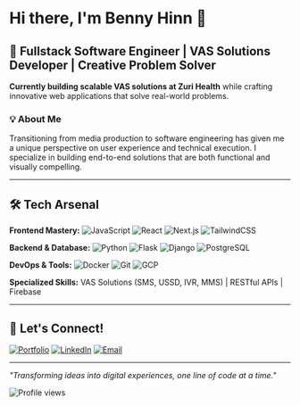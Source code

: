 # Hi there, I'm Benny Hinn 👋

## 🚀 Fullstack Software Engineer | VAS Solutions Developer | Creative Problem Solver

**Currently building scalable VAS solutions at Zuri Health** while crafting innovative web applications that solve real-world problems.

### 💡 About Me
Transitioning from media production to software engineering has given me a unique perspective on user experience and technical execution. I specialize in building end-to-end solutions that are both functional and visually compelling.

---

## 🛠️ Tech Arsenal

**Frontend Mastery:**
![JavaScript](https://img.shields.io/badge/JavaScript-F7DF1E?style=flat-square&logo=javascript&logoColor=black)
![React](https://img.shields.io/badge/React-61DAFB?style=flat-square&logo=react&logoColor=black)
![Next.js](https://img.shields.io/badge/Next.js-000?style=flat-square&logo=next.js&logoColor=white)
![TailwindCSS](https://img.shields.io/badge/Tailwind-38B2AC?style=flat-square&logo=tailwind-css&logoColor=white)

**Backend & Database:**
![Python](https://img.shields.io/badge/Python-3776AB?style=flat-square&logo=python&logoColor=white)
![Flask](https://img.shields.io/badge/Flask-000?style=flat-square&logo=flask&logoColor=white)
![Django](https://img.shields.io/badge/Django-092E20?style=flat-square&logo=django&logoColor=white)
![PostgreSQL](https://img.shields.io/badge/PostgreSQL-316192?style=flat-square&logo=postgresql&logoColor=white)

**DevOps & Tools:**
![Docker](https://img.shields.io/badge/Docker-2496ED?style=flat-square&logo=docker&logoColor=white)
![Git](https://img.shields.io/badge/Git-F05032?style=flat-square&logo=git&logoColor=white)
![GCP](https://img.shields.io/badge/GCP-4285F4?style=flat-square&logo=google-cloud&logoColor=white)

**Specialized Skills:** VAS Solutions (SMS, USSD, IVR, MMS) | RESTful APIs | Firebase

---

## 🤝 Let's Connect!

[![Portfolio](https://img.shields.io/badge/Portfolio-000000?style=for-the-badge&logo=safari&logoColor=white)](https://benny-eta.vercel.app)
[![LinkedIn](https://img.shields.io/badge/LinkedIn-0077B5?style=for-the-badge&logo=linkedin&logoColor=white)](https://linkedin.com/in/benny-mathew)
[![Email](https://img.shields.io/badge/Email-D14836?style=for-the-badge&logo=gmail&logoColor=white)](mailto:bhinnexclusive@gmail.com)

---

*"Transforming ideas into digital experiences, one line of code at a time."*

![Profile views](https://komarev.com/ghpvc/?username=coderbenny&color=brightgreen)
